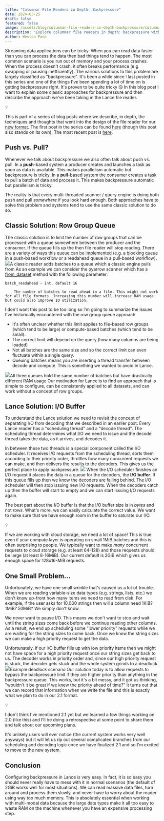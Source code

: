 ```yaml
---
title: "Columnar File Readers in Depth: Backpressure"
date: 2024-03-25
draft: false
featured: false
image: /assets/blog/columnar-file-readers-in-depth-backpressure/columnar-file-readers-in-depth-backpressure.png
description: "Explore columnar file readers in depth: backpressure with practical insights and expert guidance from the LanceDB team."
author: Weston Pace
---
```


Streaming data applications can be tricky.  When you can read data faster than you can process the data then bad things tend to happen.  The most common scenario is you run out of memory and your process crashes.  When the process doesn't crash, it often breaks performance (e.g. swapping or pausing inefficiently).  The various solutions to this problem are largely classified as "backpressure".  It's been a while since I last posted in this series and one of the things I've been spending a lot of time on is getting backpressure right.  It's proven to be quite tricky 🙃  In this blog post I want to explain some classic approaches for backpressure and then describe the approach we've been taking in the Lance file reader.

💡

This is part of a series of blog posts where we describe, in depth, the techniques and thoughts that went into the design of the file reader for our [new format](__GHOST_URL__/lance-v2/). The first post in the series can be found [here](__GHOST_URL__/file-readers-in-depth-parallelism-without-row-groups/) (though this post also stands on its own). The most recent post is [here](https://lance-blog.ghost.io/ghost/#/editor/post/66674c477b07d4000141822e).

## Push vs. Pull?

Whenever we talk about backpressure we also often talk about push vs. pull.  In a **push**-based system a producer creates and launches a task as soon as data is available.  This makes parallelism automatic but backpressure is tricky.  In a **pull**-based system the consumer creates a task to pull a batch of data and process it.  This makes backpressure automatic but parallelism is tricky.

The reality is that every multi-threaded scanner / query engine is doing both push and pull *somewhere* if you look hard enough.  Both approaches have to solve this problem and systems tend to use the same classic solution to do so.

## Classic Solution: Row Group Queue

The classic solution is to limit the number of row groups that can be processed with a queue somewhere between the producer and the consumer.  If the queue fills up the then file reader will stop reading.  There are a variety of ways this queue can be implemented (e.g. a blocking queue in a push-based workflow or a readahead queue in a pull-based workflow).
![](__GHOST_URL__/content/images/2024/10/Classic-Backpressure.png)A classic reader adds batches to a queue which a classic engine pulls from
As an example we can consider the pyarrow scanner which has a [from_dataset](https://arrow.apache.org/docs/python/generated/pyarrow.dataset.Scanner.html#pyarrow.dataset.Scanner.from_dataset) method with the following parameter:

    batch_readahead - int, default 16
    
        The number of batches to read ahead in a file. This might not work for all file formats. Increasing this number will increase RAM usage but could also improve IO utilization.
    

I don't want this post to be too long so I'm going to summarize the issues I've historically encountered with the row group queue approach:

- It's often unclear whether this limit applies to file-based row groups (which tend to be large) or compute-based batches (which tend to be small).
- The correct limit will depend on the query (how many columns are being loaded)
- Not all batches are the same size and so the correct limit can even fluctuate within a single query.
- Queuing batches means you are inserting a thread transfer between decode and compute.  This is something we wanted to avoid in Lance.

![](__GHOST_URL__/content/images/2024/10/Batch-Backpressure-Problems.png)All three queues hold the same number of batches but have drastically different RAM usage
Our motivation for Lance is to find an approach that is simple to configure, can be consistently applied to all datasets, and can work without a concept of row groups.

## Lance Solution: I/O Buffer

To understand the Lance solution we need to revisit the concept of separating I/O from decoding that we described in an earlier post.  Every Lance reader has a "scheduling thread" and a "decode thread".  The scheduling thread determines what I/O we need to issue and the decode thread takes the data, as it arrives, and decodes it.

In between these two threads is a special component called the I/O scheduler.  It receives I/O requests from the scheduling thread, sorts them according to their priority order, throttles how many concurrent requests we can make, and then delivers the results to the decoders.  This gives us the perfect place to apply backpressure.
![](__GHOST_URL__/content/images/2024/10/v2-Backpressure.png)
When the I/O scheduler finishes an I/O request it places the data in a queue for the decoders, the **I/O buffer**.  If this queue fills up then we know the decoders are falling behind.  The I/O scheduler will then stop issuing new I/O requests.  When the decoders catch up then the buffer will start to empty and we can start issuing I/O requests again.

The best part about the I/O buffer is that the I/O buffer size is in *bytes* and not *rows*.  What's more, we can easily calculate the correct value.  We want to make sure that we have enough room in the buffer to saturate our I/O.

💡

If we are working with cloud storage, we need a lot of space! This is true even if your compute layer is operating on small 1MiB batches and this is often surprising to people. We typically want to make *many* concurrent requests to cloud storage (e.g. at least 64-128) and those requests should be large (at least 8-16MiB). Our current default is 2GiB which gives us enough space for 128x16-MiB requests.

## One Small Problem...

Unfortunately, we have one small wrinkle that's caused us a lot of trouble.  When we are reading variable-size data types (e.g. strings, lists, etc.) we don't know up-front how many items we need to read from disk.  For example, if the user asks for 10,000 strings then will a column need 1KiB? 1MiB? 50MiB?  We simply don't know.

We never want to pause I/O.  This means we don't want to stop and wait until the string sizes come back before we continue reading other columns.  As a result, we end up scheduling some "lower priority" requests while we are waiting for the string sizes to come back.  Once we know the string sizes we can make a high priority request to get the data.

Unfortunately, if our I/O buffer fills up with low priority items then we might not have space for a high priority request once our string sizes get back to us.  The decoder works in priority order and, since our high priority request is stuck, the decoder gets stuck and the whole system grinds to a deadlock.
![](__GHOST_URL__/content/images/2024/10/v2-Backpressure-Priority.png)Example deadlock scenario
Our solution today is to allow requests to bypass the backpressure limit if they are higher priority than anything in the backpressure queue.  This works, but it's a bit messy, and it got us thinking, "wouldn't it be great if we knew the priority ahead of time?"  It turns out that we can record that information when we write the file and this is exactly what we plan to do in our 2.1 format.

💡

I don't think I've mentioned 2.1 yet but we learned a few things working on 2.0 (like this) and I'll be doing a retrospective at some point to share them and talk about our upcoming plans.

It's unlikely users will ever notice (the current system works very well anyways) but it will let us rip out several complicated branches from our scheduling and decoding logic once we have finalized 2.1 and so I'm excited to move to the new system.

## Conclusion

Configuring backpressure in Lance is very easy.  In fact, it is so easy you should never really have to mess with it in normal scenarios (the default of 2GiB works well for most situations).  We can read massive data files, turn around and process them slowly, and never have to worry about the reader using way too much memory.  This is absolutely essential when working with multi-modal data because the large data types make it all too easy to waste RAM on the machine whenever you have an expensive processing step.
